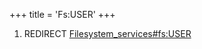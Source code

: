 +++
title = 'Fs:USER'
+++

1.  REDIRECT
    [Filesystem_services#fs:USER](Filesystem_services#fsuser "wikilink")
